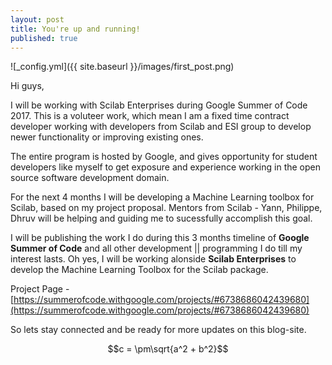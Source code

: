 ```yaml
---
layout: post
title: You're up and running!
published: true
---
```


![_config.yml]({{ site.baseurl }}/images/first_post.png)

Hi guys,

I will be working with Scilab Enterprises during Google Summer of Code 2017. This is a voluteer work, which mean I am a fixed time contract developer working with developers from Scilab and ESI group to develop newer functionality or improving existing ones.  

The entire program is hosted by Google, and gives opportunity for student developers like myself to get exposure and experience working in the open source software development domain.

For the next 4 months I will be developing a Machine Learning toolbox for Scilab, based on my project proposal.
Mentors from Scilab - Yann, Philippe, Dhruv will be helping and guiding me to sucessfully accomplish this goal.

I will be publishing the work I do during this 3 months timeline of **Google Summer of Code** and all other development || programming I do till my interest lasts.
Oh yes, I will be working alonside **Scilab Enterprises** to develop the Machine Learning Toolbox for the Scilab package.

Project Page - [https://summerofcode.withgoogle.com/projects/#6738686042439680](https://summerofcode.withgoogle.com/projects/#6738686042439680)

So lets stay connected and be ready for more updates on this blog-site.

$$c = \pm\sqrt{a^2 + b^2}$$
